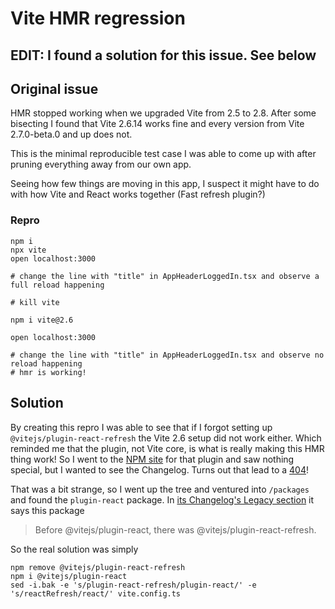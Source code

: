 # Vite HMR regression

## EDIT: I found a solution for this issue. See below

## Original issue
HMR stopped working when we upgraded Vite from 2.5 to 2.8. 
After some bisecting I found that Vite 2.6.14 works fine
and every version from Vite 2.7.0-beta.0 and up does not.

This is the minimal reproducible test case I was able to come
up with after pruning everything away from our own app.

Seeing how few things are moving in this app, I suspect
it might have to do with how Vite and React works together
(Fast refresh plugin?)

### Repro
```
npm i
npx vite
open localhost:3000

# change the line with "title" in AppHeaderLoggedIn.tsx and observe a full reload happening

# kill vite 

npm i vite@2.6

open localhost:3000

# change the line with "title" in AppHeaderLoggedIn.tsx and observe no reload happening
# hmr is working!
```

## Solution
By creating this repro I was able to see that if I forgot setting up `@vitejs/plugin-react-refresh`
the Vite 2.6 setup did not work either. Which reminded me that the plugin, not Vite core, 
is what is really making this HMR thing work! So I went to the [NPM site][npmsite] for that plugin
and saw nothing special, but I wanted to see the Changelog. Turns out that lead to a [404][404]!

That was a bit strange, so I went up the tree and ventured into `/packages` and found the
`plugin-react` package. In [its Changelog's Legacy section][changelog] it says this package

> Before @vitejs/plugin-react, there was @vitejs/plugin-react-refresh.

So the real solution was simply
```
npm remove @vitejs/plugin-react-refresh 
npm i @vitejs/plugin-react
sed -i.bak -e 's/plugin-react-refresh/plugin-react/' -e 's/reactRefresh/react/' vite.config.ts
```



[npmsite]: https://www.npmjs.com/package/@vitejs/plugin-react-refresh
[404]: https://github.com/vitejs/vite/tree/main/packages/plugin-react-refresh#readme
[changelog]: https://github.com/vitejs/vite/blob/main/packages/plugin-react/CHANGELOG.md#legacy
